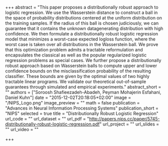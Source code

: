 +++
abstract = "This paper proposes a distributionally robust approach to logistic regression. We use the Wasserstein distance to construct a ball in the space of probability distributions centered at the uniform distribution on the training samples. If the radius of this ball is chosen judiciously, we can guarantee that it contains the unknown datagenerating distribution with high confidence. We then formulate a distributionally robust logistic regression model that minimizes a worst-case expected logloss function, where the worst case is taken over all distributions in the Wasserstein ball. We prove that this optimization problem admits a tractable reformulation and encapsulates the classical as well as the popular regularized logistic regression problems as special cases. We further propose a distributionally robust approach based on Wasserstein balls to compute upper and lower confidence bounds on the misclassification probability of the resulting classifier. These bounds are given by the optimal values of two highly tractable linear programs. We validate our theoretical out-of-sample guarantees through simulated and empirical experiments."
abstract_short = ""
authors = ["Soroosh Shafieezadeh-Abadeh, Peyman Mohajerin Esfahani, Daniel Kuhn"]
date = "2015-12-02T20:18:05+02:00"
image = "/NIPS_Logo.png"
image_preview = ""
math = false
publication = "Advances in Neural Information Processing Systems"
publication_short = "NIPS"
selected = true
title = "Distributionally Robust Logistic Regression"
url_code = ""
url_dataset = ""
url_pdf = "http://papers.nips.cc/paper/5745-distributionally-robust-logistic-regression.pdf"
url_project = ""
url_slides = ""
url_video = ""

+++

